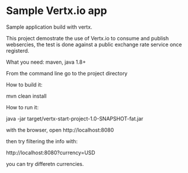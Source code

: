 # Sample Vertx.io app

Sample application build with vertx.

This project demostrate the use of Vertx.io to consume and publish websercies, the test is done against a public exchange rate service once registerd.

What you need:
maven, java 1.8+


From the command line go to the project directory


How to build it:

mvn clean install


How to run it:

java -jar target/vertx-start-project-1.0-SNAPSHOT-fat.jar


with the browser, open http://localhost:8080


then try filtering the info with:

http://localhost:8080?currency=USD

you can try differetn currencies.
